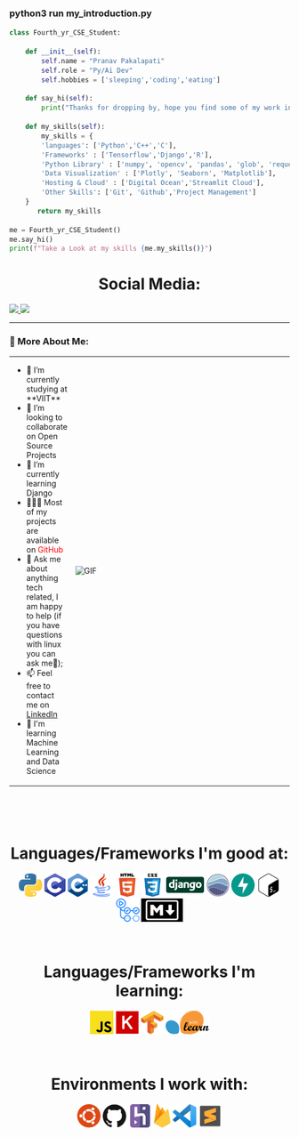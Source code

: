 ### python3 run my_introduction.py
```python
class Fourth_yr_CSE_Student:

    def __init__(self):
        self.name = "Pranav Pakalapati" 
        self.role = "Py/Ai Dev"
        self.hobbies = ['sleeping','coding','eating']

    def say_hi(self):
        print("Thanks for dropping by, hope you find some of my work interesting.")
        
    def my_skills(self):
        my_skills = {  
        'languages': ['Python','C++','C'],
        'Frameworks' : ['Tensorflow','Django','R'],
        'Python Library' : ['numpy', 'opencv', 'pandas', 'glob', 'requests', 'PIL'],
        'Data Visualization' : ['Plotly', 'Seaborn', 'Matplotlib'],
        'Hosting & Cloud' : ['Digital Ocean','Streamlit Cloud'],
        'Other Skills': ['Git', 'Github','Project Management']
    }
       return my_skills
    
me = Fourth_yr_CSE_Student()
me.say_hi()
print(f"Take a Look at my skills {me.my_skills()}")
```

<!-- Social icons section -->
<h1 align="center"> Social Media: </h1>
    <a href="https://www.linkedin.com/in/pranav-pakalapati/">
      <img src="https://img.shields.io/badge/linkedin-7cebf5?&style=for-the-badge&logo=linkedin&logoColor=black">
    </a>
    <a href="mailto:pranavpakalapati@gmail.com">
      <img src="https://img.shields.io/badge/SEND%20MAIL-7cebf5?&style=for-the-badge&logo=MAIL.RU&logoColor=black">
    </a>
  </p>
</h1>

<hr>


### 🧐 More About Me:
<table style="border: none;">
  <tr style="border: none;">
    <td style="border: none;">
      <ul>
        <li>
          🔭 I’m currently studying at **VIIT**
        </li>
        <li>
          🤝 I’m looking to collaborate on Open Source Projects
        </li>
        <li>
          🌱 I’m currently learning Django  
        </li>
        <li> 
          👨🏻‍💻 Most of my projects are available on <a style='text-decoration:none;color:red' target='_blank' href="https://github.com/PranavPakalapati?tab=repositories">GitHub</a>
        </li>
        <li>
          💬 Ask me about anything tech related, I am happy to help (if you have questions with linux you can ask me🐧);
        </li>
        <li>
          📫 Feel free to contact me on <a href="https://www.linkedin.com/in/pranav-pakalapati/">LinkedIn</a>
        </li>
        <li>
          🧠 I'm learning Machine Learning and Data Science
        </li>
    </td>
    <td style="border: none;">
      <img align="right" alt="GIF" src="https://media1.giphy.com/media/xThuWu82QD3pj4wvEQ/giphy.gif?cid=790b761184ab84400e1cb4eefabca2bf83649c8520f19a73&rid=giphy.gif&ct=g" width="450vw"/>
    </td>
  </tr>
</table>
<br><br><br>

<!-- languajes and skills section -->

<h1 align="center"> Languages/Frameworks I'm good at: </h1>
<p align="center">
  <code><a href="https://www.python.org/"><img alt="Python" title="Python" src="./assets/python.png" height="42"></a></code>
  <code><a href="https://devdocs.io/c/"><img alt="C" title="C" src="./assets/c.png" height="42"></a></code>
  <code><a href="https://devdocs.io/cpp/"><img alt="C++" title="C++" src="./assets/cpp.png" height="42"></a></code>
  <code><a href="https://dev.java/learn/"><img alt="Java" title="Java" src="./assets/java.png" height="42"></a></code>
  <code><a href="https://en.wikipedia.org/wiki/HTML"><img alt="HTML 5" title="HTML 5" src="./assets/html.png" height="42"></a></code>
  <code><a href="https://www.w3.org/Style/CSS/Overview.en.html"><img alt="CSS 3" title="CSS 3" src="./assets/css.png" height="42"></a></code>
  <code><a href="https://www.djangoproject.com/"><img alt="Django" title="Django" src="./assets/Django-Logo.png" height="42"></a></code>
  <code><a href="https://www.djangoproject.com/"><img alt="Seaborn" title="Seaborn" src="./assets/seaborn.png" height="42"></a></code>
  <code><a href="https://fastapi.tiangolo.com/"><img alt="FastAPI" title="FastAPI" src="./assets/fast-api.svg" height="42"></a></code>
  <code><a href="https://www.gnu.org/software/bash"><img alt="Bash" title="Bash" src="./assets/bash.png" height="42"></a></code>
  <code><a href="https://github.com/features/actions"><img alt="GitHub Actions" title="GitHub Actions" src="./assets/actions.png" height="42"></a></code>
  <code><a href="https://daringfireball.net/projects/markdown"><img alt="Markdown" title="Markdown" src="./assets/markdown.png" height="42"></a></code>
</p>
<br>

<h1 align="center"> Languages/Frameworks I'm learning: </h1>
<p align="center">
  <code><a href="https://developer.mozilla.org/en-US/docs/Web/JavaScript"><img alt="JavaScript" title="JavaScript" src="./assets/js.png" height="42"></a></code>
  <code><a href="https://www.java.com/en/"><img alt="Keras" title="Keras" src="./assets/keras.png" height="42"></a></code>
  <code><a href="https://www.java.com/en/"><img alt="Tensorflow" title="Tensorflow" src="./assets/Tensorflowpng.png" height="42"></a></code>
  <code><a href="https://www.java.com/en/"><img alt="Sklearn" title="Sklearn" src="./assets/sklearnpng.png" height="42"></a></code>
</p>
<br>

<h1 align="center"> Environments I work with: </h1>
<p align="center">
  <code><a href="https://www.archlinux.org/"><img alt="Ubuntu" title="Ubuntu" src="./assets/ubuntu.png" height="42"></a></code>
  <code><a href="https://github.com/"><img alt="GitHub" title="GitHub" src="./assets/github.png" height="42"></a></code>
  <code><a href="https://www.npmjs.com"><img alt="Heroku" title="Heroku" src="./assets/heroku.png" height="42"></a></code>
  <code><a href="https://www.npmjs.com"><img alt="FireBase" title="FireBase" src="./assets/firebase.png" height="42"></a></code>
  <code><a href="https://code.visualstudio.com/"><img alt="Vs code" title="Vs code" src="./assets/vscode.png" height="42"></a></code>
  <code><a href="https://code.visualstudio.com/"><img alt="Sublime Text" title="Sublime Text" src="./assets/sublime.png" height="42"></a></code>
</p>
<br>



